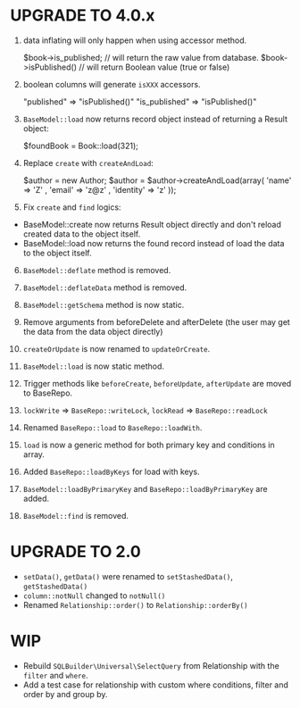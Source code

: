 UPGRADE TO 4.0.x
======================

1. data inflating will only happen when using accessor method.

    $book->is_published; // will return the raw value from database.
    $book->isPublished() // will return Boolean value (true or false)

2. boolean columns will generate `isXXX` accessors.

    "published" => "isPublished()"
    "is_published" => "isPublished()"

3. `BaseModel::load` now returns record object instead of returning a Result object:

    $foundBook = Book::load(321);

4. Replace `create` with `createAndLoad`:

    $author = new Author;
    $author = $author->createAndLoad(array( 'name' => 'Z' , 'email' => 'z@z' , 'identity' => 'z' ));

5. Fix `create` and `find` logics:
  - BaseModel::create now returns Result object directly and don't reload
    created data to the object itself.
  - BaseModel::load now returns the found record instead of load the data 
    to the object itself.

6. `BaseModel::deflate` method is removed.

7. `BaseModel::deflateData` method is removed.

8. `BaseModel::getSchema` method is now static.

9. Remove arguments from beforeDelete and afterDelete (the user may get the data from the data object directly)

10. `createOrUpdate` is now renamed to `updateOrCreate`.

11. `BaseModel::load` is now static method.

12. Trigger methods like `beforeCreate`, `beforeUpdate`, `afterUpdate` are moved to BaseRepo.

13. `lockWrite` => `BaseRepo::writeLock`, `lockRead` => `BaseRepo::readLock`

14. Renamed `BaseRepo::load` to `BaseRepo::loadWith`.

15. `load` is now a generic method for both primary key and conditions in array.

16. Added `BaseRepo::loadByKeys` for load with keys.

17. `BaseModel::loadByPrimaryKey` and `BaseRepo::loadByPrimaryKey` are added.

18. `BaseModel::find` is removed.


UPGRADE TO 2.0
======================

- `setData()`, `getData()` were renamed to `setStashedData()`, `getStashedData()`
- `column::notNull` changed to `notNull()`
- Renamed `Relationship::order()` to `Relationship::orderBy()`

WIP
======================

- Rebuild `SQLBuilder\Universal\SelectQuery` from Relationship with the `filter` and `where`.
- Add a test case for relationship with custom where conditions, filter and order by and group by.
